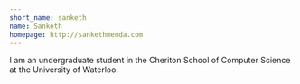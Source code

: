 ```yaml
---
short_name: sanketh
name: Sanketh
homepage: http://sankethmenda.com
---
```


I am an undergraduate student in the Cheriton School of Computer Science at the University of Waterloo.